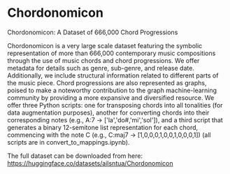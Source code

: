 # Chordonomicon
Chordonomicon: A Dataset of 666,000 Chord Progressions

Chordonomicon is a very large scale dataset featuring the symbolic representation of more than 666,000 contemporary music compositions through the use of music chords and chord progressions. We offer metadata for details such as genre, sub-genre, and release date. Additionally, we include structural information related to different parts of the music piece. Chord progressions are also represented as graphs, poised to make a noteworthy contribution to the graph machine-learning community by providing a more expansive and diversified resource. We offer three Python scripts: one for transposing chords into all tonalities (for data augmentation purposes), another for converting chords into their corresponding notes (e.g., A:7 → ['la','do\#,'mi','sol']), and a third script that generates a binary 12-semitone list representation for each chord, commencing with the note C (e.g., C:maj7 → [1,0,0,0,1,0,0,1,0,0,0,1]) (all scripts are in convert_to_mappings.ipynb).

The full dataset can be downloaded from here:
https://huggingface.co/datasets/ailsntua/Chordonomicon
